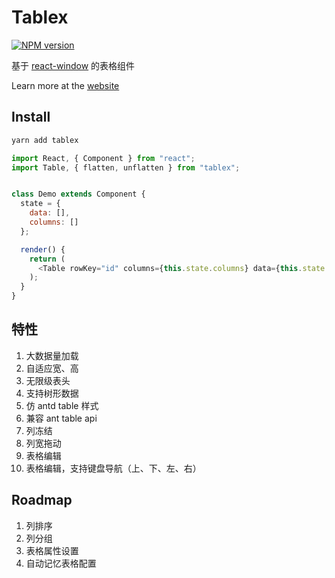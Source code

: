 # Tablex

[![NPM version](https://img.shields.io/npm/v/tablex.svg?style=flat)](https://npmjs.org/package/tablex)

基于 [react-window](https://github.com/bvaughn/react-window) 的表格组件

Learn more at the [website](https://nexxluo.github.io/tablex)

## Install

```powershell
yarn add tablex
```

```javascript
import React, { Component } from "react";
import Table, { flatten, unflatten } from "tablex";


class Demo extends Component {
  state = {
    data: [],
    columns: []
  };

  render() {
    return (
      <Table rowKey="id" columns={this.state.columns} data={this.state.data} />
    );
  }
}
```

## 特性

1. 大数据量加载
2. 自适应宽、高
3. 无限级表头
4. 支持树形数据
5. 仿 antd table 样式
6. 兼容 ant table api
7. 列冻结
8. 列宽拖动
9. 表格编辑
10. 表格编辑，支持键盘导航（上、下、左、右）

## Roadmap

1. 列排序
2. 列分组
3. 表格属性设置
4. 自动记忆表格配置
